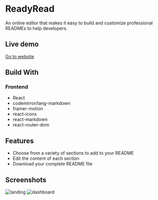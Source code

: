
# ReadyRead

An online editor that makes it easy to build and customize professional READMEs to help developers.

## Live demo

[Go to website](https://readyread.netlify.app/)

## Build With

### Frontend

- React
- codemirror/lang-markdown
- framer-motion
- react-icons
- react-markdown
- react-router-dom

## Features

- Choose from a variety of sections to add to your README
- Edit the content of each section
- Download your complete README file

## Screenshots

![landing](https://github.com/user-attachments/assets/d7055e4c-ebc5-48c0-b811-7595efd1119a)
![dashboard](https://github.com/user-attachments/assets/9604f4cf-2ec2-4cca-854b-7a0cfb2a5e77)







